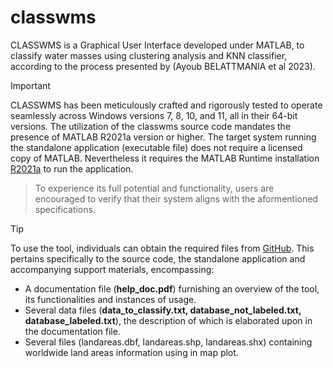 # classwms
CLASSWMS is a Graphical User Interface developed under MATLAB, to classify water masses using clustering analysis and KNN classifier, according to the process presented by (Ayoub BELATTMANIA et al 2023).

> [!IMPORTANT]
> CLASSWMS has been meticulously crafted and rigorously tested to operate seamlessly across Windows versions 7, 8, 10, and 11, all in their 64-bit versions. 
> The utilization of the classwms source code mandates the presence of MATLAB R2021a version or higher. 
> The target system running the standalone application (executable file)  does not require a licensed copy of MATLAB. Nevertheless it requires the MATLAB Runtime installation [R2021a](https://www.mathworks.com/products/compiler/matlab-runtime.html) to run the application.

> To experience its full potential and functionality, users are encouraged to verify that their system aligns with the aformentioned specifications.

> [!TIP]
> To use the tool, individuals can obtain the required files from [GitHub](https://github.com/AYOUBELATTMANIA/classwms.git).
> This pertains specifically to the source code, the standalone application and accompanying support materials, encompassing:
- A documentation file (**help_doc.pdf**) furnishing an overview of the tool, its functionalities and instances of usage. 
- Several data files (**data_to_classify.txt, database_not_labeled.txt, database_labeled.txt**), the description of which is elaborated upon in the documentation file.
- Several files (landareas.dbf, landareas.shp, landareas.shx) containing worldwide land areas information using in map plot.
